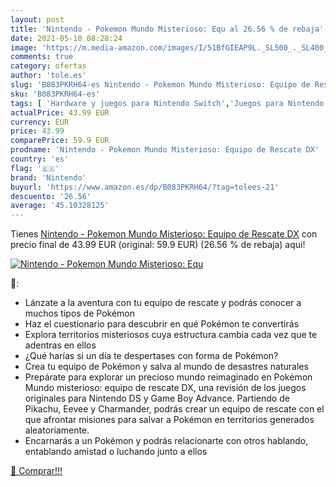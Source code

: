 ```yaml
---
layout: post
title: 'Nintendo - Pokemon Mundo Misterioso: Equ al 26.56 % de rebaja'
date: 2021-05-10 08:28:24
image: 'https://m.media-amazon.com/images/I/51BfGIEAP9L._SL500_._SL400_.jpg'
comments: true
category: ofertas
author: 'tole.es'
slug: 'B083PKRH64-es Nintendo - Pokemon Mundo Misterioso: Equipo de Rescate DX'
sku: 'B083PKRH64-es'
tags: [ 'Hardware y juegos para Nintendo Switch','Juegos para Nintendo Switch','Videojuegos','nintendo', ]
actualPrice: 43.99 EUR
currency: EUR
price: 43.99
comparePrice: 59.9 EUR
prodname: 'Nintendo - Pokemon Mundo Misterioso: Equipo de Rescate DX'
country: 'es'
flag: '🇪🇸'
brand: 'Nintendo'
buyurl: 'https://www.amazon.es/dp/B083PKRH64/?tag=tolees-21'
descuento: '26.56'
average: '45.10328125'
---
```


Tienes [Nintendo - Pokemon Mundo Misterioso: Equipo de Rescate DX](https://www.amazon.es/dp/B083PKRH64/?tag=tolees-21) con precio final de  43.99 EUR (original: 59.9 EUR) (26.56 %  de rebaja) aqui!

[![Nintendo - Pokemon Mundo Misterioso: Equ](https://m.media-amazon.com/images/I/51BfGIEAP9L._SL500_._SL400_.jpg)](https://www.amazon.es/dp/B083PKRH64/?tag=tolees-21)

🔎:

- Lánzate a la aventura con tu equipo de rescate y podrás conocer a muchos tipos de Pokémon
- Haz el cuestionario para descubrir en qué Pokémon te convertirás
- Explora territorios misteriosos cuya estructura cambia cada vez que te adentras en ellos
- ¿Qué harías si un día te despertases con forma de Pokémon?
- Crea tu equipo de Pokémon y salva al mundo de desastres naturales
- Prepárate para explorar un precioso mundo reimaginado en Pokémon Mundo misterioso: equipo de rescate DX, una revisión de los juegos originales para Nintendo DS y Game Boy Advance. Partiendo de Pikachu, Eevee y Charmander, podrás crear un equipo de rescate con el que afrontar misiones para salvar a Pokémon en territorios generados aleatoriamente.
- Encarnarás a un Pokémon y podrás relacionarte con otros hablando, entablando amistad o luchando junto a ellos

[🛒 Comprar!!!](https://www.amazon.es/dp/B083PKRH64/?tag=tolees-21)
